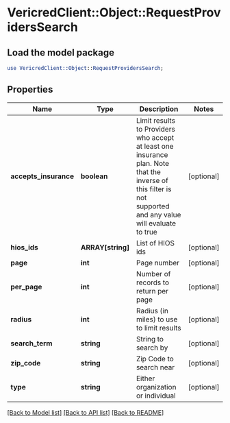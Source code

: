 # VericredClient::Object::RequestProvidersSearch

## Load the model package
```perl
use VericredClient::Object::RequestProvidersSearch;
```

## Properties
Name | Type | Description | Notes
------------ | ------------- | ------------- | -------------
**accepts_insurance** | **boolean** | Limit results to Providers who accept at least one insurance         plan.  Note that the inverse of this filter is not supported and         any value will evaluate to true | [optional] 
**hios_ids** | **ARRAY[string]** | List of HIOS ids | [optional] 
**page** | **int** | Page number | [optional] 
**per_page** | **int** | Number of records to return per page | [optional] 
**radius** | **int** | Radius (in miles) to use to limit results | [optional] 
**search_term** | **string** | String to search by | [optional] 
**zip_code** | **string** | Zip Code to search near | [optional] 
**type** | **string** | Either organization or individual | [optional] 

[[Back to Model list]](../README.md#documentation-for-models) [[Back to API list]](../README.md#documentation-for-api-endpoints) [[Back to README]](../README.md)


